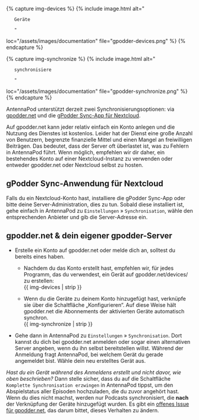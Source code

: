 {% capture img-devices %} {% include image.html alt="

       Geräte

       "

loc="/assets/images/documentation" file="gpodder-devices.png" %} {% endcapture %}

{% capture img-synchronize %} {% include image.html alt="

       synchronisiere

       "

loc="/assets/images/documentation" file="gpodder-synchronize.png" %} {%
endcapture %}

AntennaPod unterstützt derzeit zwei Synchronisierungsoptionen: via
[gpodder.net](https://gpodder.net/) und die [gPodder Sync-App für
Nextcloud](https://apps.nextcloud.com/apps/gpoddersync).

Auf gpodder.net kann jeder relativ einfach ein Konto anlegen und die Nutzung des
Dienstes ist kostenlos. Leider hat der Dienst eine große Anzahl von Benutzern,
begrenzte finanzielle Mittel und einen Mangel an freiwilligen Beiträgen. Das
bedeutet, dass der Server oft überlastet ist, was zu Fehlern in AntennaPod
führt. Wenn möglich, empfehlen wir dir daher, ein bestehendes Konto auf einer
Nextcloud-Instanz zu verwenden oder entweder gpodder.net oder Nextcloud selbst
zu hosten.

## gPodder Sync-Anwendung für Nextcloud

Falls du ein Nextcloud-Konto hast, installiere die gPodder Sync-App oder bitte
deine Server-Administration, dies zu tun. Sobald diese installiert ist, gehe
einfach in AntennaPod zu `Einstellungen` » `Synchronisation`, wähle den
entsprechenden Anbieter und gib die Server-Adresse ein.

## gpodder.net & dein eigener gpodder-Server

- Erstelle ein Konto auf gpodder.net oder melde dich an, solltest du bereits
eines haben.

   - Nachdem du das Konto erstellt hast, empfehlen wir, für jedes Programm, das du
verwendest, ein Gerät auf gpodder.net/devices/ zu erstellen:<br />{{ img-devices | strip }}

   - Wenn du die Geräte zu deinem Konto hinzugefügt hast, verknüpfe sie über die
Schaltfläche „Konfigurieren“. Auf diese Weise hält gpodder.net die Abonnements
der aktivierten Geräte automatisch synchron.<br />{{ img-synchronize | strip }}
- Gehe dann in AntennaPod zu `Einstellungen` » `Synchronisation`. Dort kannst du
dich bei gpodder.net anmelden oder sogar einen alternativen Server angeben,
wenn du ihn selbst bereitstellen willst. Während der Anmeldung fragt AntennaPod,
bei welchem Gerät du gerade angemeldet bist. Wähle dein neu erstelltes Gerät aus.

*Hast du ein Gerät während des Anmeldens erstellt und nicht davor, wie oben
beschrieben?* Dann stelle sicher, dass du auf die Schaltfläche
`Komplette Synchronisation erzwingen` in AntennaPod tippst, um den Abspielstatus
aller Episoden hochzuladen, die du zuvor angehört hast. Wenn du dies nicht
machst, werden nur Podcasts synchronisiert, die **nach** der Verknüpfung der
Geräte hinzugefügt wurden. Es gibt ein [offenes Issue für
gpodder.net](https://github.com/gpodder/mygpo/issues/388), das darum bittet,
dieses Verhalten zu ändern.
